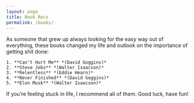 ```yaml
---
layout: page
title: Book Recs
permalink: /books/
---
```

As someone that grew up always looking for the easy way out of everything, these books changed my life and outlook on the importance of getting shit done:

```
1. **Can’t Hurt Me** *(David Goggins)*
2. **Steve Jobs** *(Walter Isaacson)*
3. **Relentless** *(Eddie Hearn)*
4. **Never Finished** *(David Goggins)*
5. **Elon Musk** *(Walter Isaacson)*
```
If you’re feeling stuck in life, I recommend all of them. Good luck, have fun!
